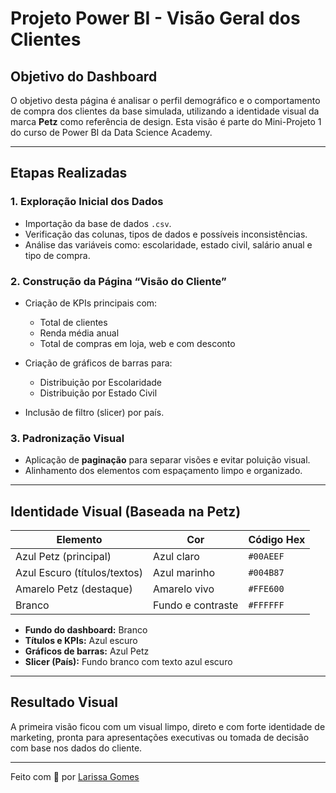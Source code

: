 # Projeto Power BI - Visão Geral dos Clientes

## Objetivo do Dashboard

O objetivo desta página é analisar o perfil demográfico e o comportamento de compra dos clientes da base simulada, utilizando a identidade visual da marca **Petz** como referência de design. Esta visão é parte do Mini-Projeto 1 do curso de Power BI da Data Science Academy.

---

## Etapas Realizadas

### 1. Exploração Inicial dos Dados
- Importação da base de dados `.csv`.
- Verificação das colunas, tipos de dados e possíveis inconsistências.
- Análise das variáveis como: escolaridade, estado civil, salário anual e tipo de compra.

### 2. Construção da Página “Visão do Cliente”
- Criação de KPIs principais com:
  - Total de clientes
  - Renda média anual
  - Total de compras em loja, web e com desconto

- Criação de gráficos de barras para:
  - Distribuição por Escolaridade
  - Distribuição por Estado Civil

- Inclusão de filtro (slicer) por país.

### 3. Padronização Visual
- Aplicação de **paginação** para separar visões e evitar poluição visual.
- Alinhamento dos elementos com espaçamento limpo e organizado.

---

## Identidade Visual (Baseada na Petz)

| Elemento | Cor | Código Hex |
|---------|------|-------------|
| Azul Petz (principal) | Azul claro | `#00AEEF` |
| Azul Escuro (títulos/textos) | Azul marinho | `#004B87` |
| Amarelo Petz (destaque) | Amarelo vivo | `#FFE600` |
| Branco | Fundo e contraste | `#FFFFFF` |

- **Fundo do dashboard:** Branco
- **Títulos e KPIs:** Azul escuro
- **Gráficos de barras:** Azul Petz
- **Slicer (País):** Fundo branco com texto azul escuro

---

## Resultado Visual

A primeira visão ficou com um visual limpo, direto e com forte identidade de marketing, pronta para apresentações executivas ou tomada de decisão com base nos dados do cliente.

---

Feito com 💛 por [Larissa Gomes](https://www.linkedin.com/in/larissagmkt)

